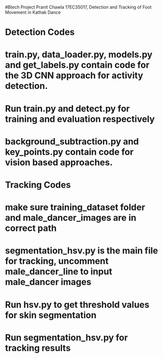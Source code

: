 #Btech Project Pranit Chawla 17EC35017, Detection and Tracking of Foot Movement in Kathak Dance

# Detection Codes
# train.py, data_loader.py, models.py and get_labels.py contain code for the 3D CNN approach for activity detection. 
# Run train.py and detect.py for training and evaluation respectively 
# background_subtraction.py and key_points.py contain code for vision based approaches. 


# Tracking Codes
# make sure training_dataset folder and male_dancer_images are in correct path
# segmentation_hsv.py is the main file for tracking, uncomment male_dancer_line to input male_dancer images
# Run hsv.py to get threshold values for skin segmentation 
# Run segmentation_hsv.py for tracking results

